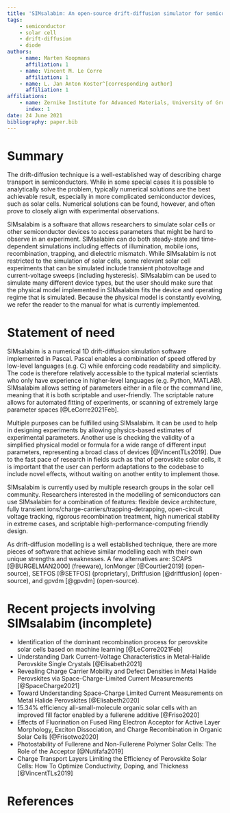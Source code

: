 ```yaml
---
title: 'SIMsalabim: An open-source drift-diffusion simulator for semiconductor devices'
tags:
    - semiconductor
    - solar cell
    - drift-diffusion
    - diode
authors:
    - name: Marten Koopmans
      affiliation: 1
    - name: Vincent M. Le Corre
      affiliation: 1
    - name: L. Jan Anton Koster^[corresponding author]
      affiliation: 1
affiliations:
    - name: Zernike Institute for Advanced Materials, University of Groningen, Nijenborgh 4, 9747 AG Groningen, The Netherlands
      index: 1
date: 24 June 2021
bibliography: paper.bib
---
```


# Summary
The drift-diffusion technique is a well-established way of describing charge transport in semiconductors. While in some special cases it is possible to analytically solve the problem, typically numerical solutions are the best achievable result, especially in more complicated semiconductor devices, such as solar cells.
Numerical solutions can be found, however, and often prove to closely align with experimental observations.

SIMsalabim is a  software that allows researchers to simulate solar cells or other semiconductor devices to access parameters that might be hard to observe in an experiment. SIMsalabim can do both steady-state and time-dependent simulations including effects of illumination, mobile ions, recombination, trapping, and dielectric mismatch. While SIMsalabim is not restricted to the simulation of solar cells, some relevant solar cell experiments that can be simulated include transient photovoltage and current-voltage sweeps (including hysteresis). SIMsalabim can be used to simulate many different device types, but the user should make sure that the physical model implemented in SIMsalabim fits the device and operating regime that is simulated. Because the physical model is constantly evolving, we refer the reader to the manual for what is currently implemented.

# Statement of need
SIMsalabim is a numerical 1D drift-diffusion simulation software implemented in Pascal. Pascal enables a combination of speed offered by low-level languages (e.g. C) while enforcing code readability and simplicity. The code is therefore relatively accessible to the typical material scientists who only have experience in higher-level languages (e.g. Python, MATLAB). SIMsalabim allows setting of parameters either in a file or the command line, meaning that it is both scriptable and user-friendly. The scriptable nature allows for automated fitting of experiments, or scanning of extremely large parameter spaces [@LeCorre2021Feb].

Multiple purposes can be fulfilled using SIMsalabim. It can be used to help in designing experiments by allowing physics-based estimates of experimental parameters. 
Another use is checking the validity of a simplified physical model or formula for a wide range of different input parameters, representing a broad class of devices [@VincentTLs2019]. 
Due to the fast pace of research in fields such as that of perovskite solar cells, it is important that the user can perform adaptations to the codebase to include novel effects, without waiting on another entity to implement those.

SIMsalabim is currently used by multiple research groups in the solar cell community. Researchers interested in the modelling of semiconductors can use SIMsalabim for a combination of features: flexible device architecture, fully transient ions/charge-carriers/trapping-detrapping, open-circuit voltage tracking, rigorous recombination treatment, high numerical stability in extreme cases, and scriptable high-performance-computing friendly design.

As drift-diffusion modelling is a well established technique, there are more pieces of software that achieve similar modelling each with their own unique strengths and weaknesses. A few alternatives are: SCAPS [@BURGELMAN2000] (freeware), IonMonger [@Courtier2019] (open-source), SETFOS [@SETFOS] (proprietary), Driftfusion [@driftfusion] (open-source), and gpvdm [@gpvdm] (open-source).

# Recent projects involving SIMsalabim (incomplete)
- Identification of the dominant recombination process for perovskite solar cells based on machine learning [@LeCorre2021Feb]
- Understanding Dark Current-Voltage Characteristics in Metal-Halide Perovskite Single Crystals [@Elisabeth2021]
- Revealing Charge Carrier Mobility and Defect Densities in Metal Halide Perovskites via Space-Charge-Limited Current Measurements [@SpaceCharge2021]
- Toward Understanding Space-Charge Limited Current Measurements on Metal Halide Perovskites [@Elisabeth2020]
- 15.34% efficiency all-small-molecule organic solar cells with an improved fill factor enabled by a fullerene additive [@Friso2020]
- Effects of Fluorination on Fused Ring Electron Acceptor for Active Layer Morphology, Exciton Dissociation, and Charge Recombination in Organic Solar Cells [@Frisotwo2020]
- Photostability of Fullerene and Non-Fullerene Polymer Solar Cells: The Role of the Acceptor [@Nutifafa2019]
- Charge Transport Layers Limiting the Efficiency of Perovskite Solar Cells: How To Optimize Conductivity, Doping, and Thickness [@VincentTLs2019]

# References
